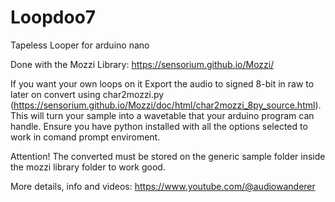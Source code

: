 # Loopdoo7
Tapeless Looper for arduino nano

Done with the Mozzi Library: https://sensorium.github.io/Mozzi/

If you want your own loops on it Export the audio to signed 8-bit in raw to later on convert using char2mozzi.py (https://sensorium.github.io/Mozzi/doc/html/char2mozzi_8py_source.html). This will turn your sample into a wavetable that your arduino program can handle. Ensure you have python installed with all the options selected to work in comand prompt enviroment.

Attention! The converted must be stored on the generic sample folder inside the mozzi library folder to work good.

More details, info and videos: https://www.youtube.com/@audiowanderer
